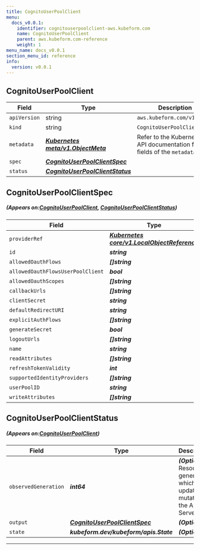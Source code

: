 ```yaml
---
title: CognitoUserPoolClient
menu:
  docs_v0.0.1:
    identifier: cognitouserpoolclient-aws.kubeform.com
    name: CognitoUserPoolClient
    parent: aws.kubeform.com-reference
    weight: 1
menu_name: docs_v0.0.1
section_menu_id: reference
info:
  version: v0.0.1
---
```


## CognitoUserPoolClient
| Field | Type | Description |
| ------ | ----- | ----------- |
| `apiVersion` | string | `aws.kubeform.com/v1alpha1` |
|    `kind` | string | `CognitoUserPoolClient` |
| `metadata` | ***[Kubernetes meta/v1.ObjectMeta](https://kubernetes.io/docs/reference/generated/kubernetes-api/v1.13/#objectmeta-v1-meta)***|Refer to the Kubernetes API documentation for the fields of the `metadata` field.|
| `spec` | ***[CognitoUserPoolClientSpec](#CognitoUserPoolClientSpec)***||
| `status` | ***[CognitoUserPoolClientStatus](#CognitoUserPoolClientStatus)***||
## CognitoUserPoolClientSpec
##### (Appears on:[CognitoUserPoolClient](#CognitoUserPoolClient), [CognitoUserPoolClientStatus](#CognitoUserPoolClientStatus))
| Field | Type | Description |
| ------ | ----- | ----------- |
| `providerRef` | ***[Kubernetes core/v1.LocalObjectReference](https://kubernetes.io/docs/reference/generated/kubernetes-api/v1.13/#localobjectreference-v1-core)***||
| `id` | ***string***||
| `allowedOauthFlows` | ***[]string***| ***(Optional)*** |
| `allowedOauthFlowsUserPoolClient` | ***bool***| ***(Optional)*** |
| `allowedOauthScopes` | ***[]string***| ***(Optional)*** |
| `callbackUrls` | ***[]string***| ***(Optional)*** |
| `clientSecret` | ***string***| ***(Optional)*** |
| `defaultRedirectURI` | ***string***| ***(Optional)*** |
| `explicitAuthFlows` | ***[]string***| ***(Optional)*** |
| `generateSecret` | ***bool***| ***(Optional)*** |
| `logoutUrls` | ***[]string***| ***(Optional)*** |
| `name` | ***string***||
| `readAttributes` | ***[]string***| ***(Optional)*** |
| `refreshTokenValidity` | ***int***| ***(Optional)*** |
| `supportedIdentityProviders` | ***[]string***| ***(Optional)*** |
| `userPoolID` | ***string***||
| `writeAttributes` | ***[]string***| ***(Optional)*** |
## CognitoUserPoolClientStatus
##### (Appears on:[CognitoUserPoolClient](#CognitoUserPoolClient))
| Field | Type | Description |
| ------ | ----- | ----------- |
| `observedGeneration` | ***int64***| ***(Optional)*** Resource generation, which is updated on mutation by the API Server.|
| `output` | ***[CognitoUserPoolClientSpec](#CognitoUserPoolClientSpec)***| ***(Optional)*** |
| `state` | ***kubeform.dev/kubeform/apis.State***| ***(Optional)*** |
---
